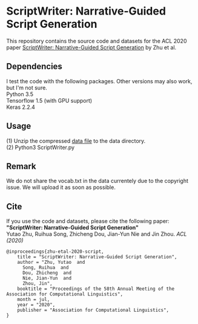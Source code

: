 # ScriptWriter: Narrative-Guided Script Generation

This repository contains the source code and datasets for the ACL 2020 paper [ScriptWriter: Narrative-Guided Script Generation](http://rali.iro.umontreal.ca/rali/sites/default/files/publis/2005.10331.pdf) by Zhu et al. <br>

## Dependencies
I test the code with the following packages. Other versions may also work, but I'm not sure. <br>
Python 3.5 <br>
Tensorflow 1.5 (with GPU support)<br>
Keras 2.2.4 <br>

## Usage
(1) Unzip the compressed [data file](https://drive.google.com/file/d/1X8qjwAvyc85smlbRHvsWOiLgoeIG8JlN/view?usp=sharing) to the data directory. <br>
(2) Python3 ScriptWriter.py

## Remark
We do not share the vocab.txt in the data currentely due to the copyright issue. We will upload it as soon as possible.

## Cite
If you use the code and datasets, please cite the following paper:  
**"ScriptWriter: Narrative-Guided Script Generation"**  
Yutao Zhu, Ruihua Song, Zhicheng Dou, Jian-Yun Nie and Jin Zhou. _ACL (2020)_

```
@inproceedings{zhu-etal-2020-script,
    title = "ScriptWriter: Narrative-Guided Script Generation",
    author = "Zhu, Yutao  and
      Song, Ruihua  and
      Dou, Zhicheng  and
      Nie, Jian-Yun  and
      Zhou, Jin",
    booktitle = "Proceedings of the 58th Annual Meeting of the Association for Computational Linguistics",
    month = jul,
    year = "2020",
    publisher = "Association for Computational Linguistics",
}
```
